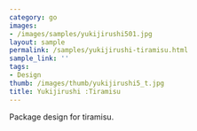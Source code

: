 ```yaml
---
category: go
images:
- /images/samples/yukijirushi501.jpg
layout: sample
permalink: /samples/yukijirushi-tiramisu.html
sample_link: ''
tags:
- Design
thumb: /images/thumb/yukijirushi5_t.jpg
title: Yukijirushi :Tiramisu
---
```

Package design for tiramisu.